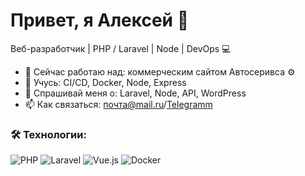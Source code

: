 # Привет, я Алексей 👋
Веб-разработчик | PHP / Laravel | Node | DevOps 💻

- 🔭 Сейчас работаю над: коммерческим сайтом Автосеривса ⚙️
- 🌱 Учусь: CI/CD, Docker, Node, Express
- 💬 Спрашивай меня о: Laravel, Node, API, WordPress
- 📫 Как связаться: [почта@mail.ru](mailto:oceanfluddy@gmail.com)/[Telegramm](https://t.me/psyhomod)

### 🛠 Технологии:
![PHP](https://img.shields.io/badge/-PHP-777?style=flat&logo=php)
![Laravel](https://img.shields.io/badge/-Laravel-red?style=flat&logo=laravel)
![Vue.js](https://img.shields.io/badge/-Vue.js-41B883?style=flat&logo=vue.js)
![Docker](https://img.shields.io/badge/-Docker-2496ED?style=flat&logo=docker)
